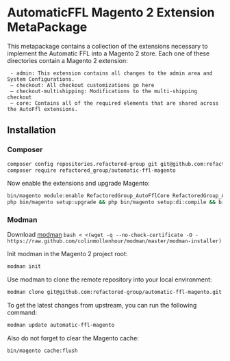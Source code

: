 # AutomaticFFL Magento 2 Extension MetaPackage

This metapackage contains a collection of the extensions necessary to implement the Automatic FFL into a Magento 2 store.
Each one of these directories contain a Magento 2 extension:

```
 - admin: This extension contains all changes to the admin area and System Configurations.
 — checkout: All checkout customizations go here
 — checkout-multishipping: Modifications to the multi-shipping checkout
 — core: Contains all of the required elements that are shared across the AutoFfl extensions. 
```
## Installation
### Composer

```bash
composer config repositories.refactored-group git git@github.com:refactored-group/automatic-ffl-magento.git
composer require refactored_group/automatic-ffl-magento
```
Now enable the extensions and upgrade Magento:
```bash
bin/magento module:enable RefactoredGroup_AutoFflCore RefactoredGroup_AutoFflAdmin RefactoredGroup_AutoFflCheckout RefactoredGroup_AutoFflCheckoutMultiShipping
php bin/magento setup:upgrade && php bin/magento setup:di:compile && bin/magento setup:stat:dep -f
```
### Modman
Download [modman](https://github.com/colinmollenhour/modman) `bash < <(wget -q --no-check-certificate -O - https://raw.github.com/colinmollenhour/modman/master/modman-installer)`

Init modman in the Magento 2 project root:
```bash
modman init
```

Use modman to clone the remote repository into your local environment:
```bash
modman clone git@github.com:refactored-group/automatic-ffl-magento.git
```

To get the latest changes from upstream, you can run the following command:
```bash
modman update automatic-ffl-magento
``` 

Also do not forget to clear the Magento cache:
```bash
bin/magento cache:flush
``` 
